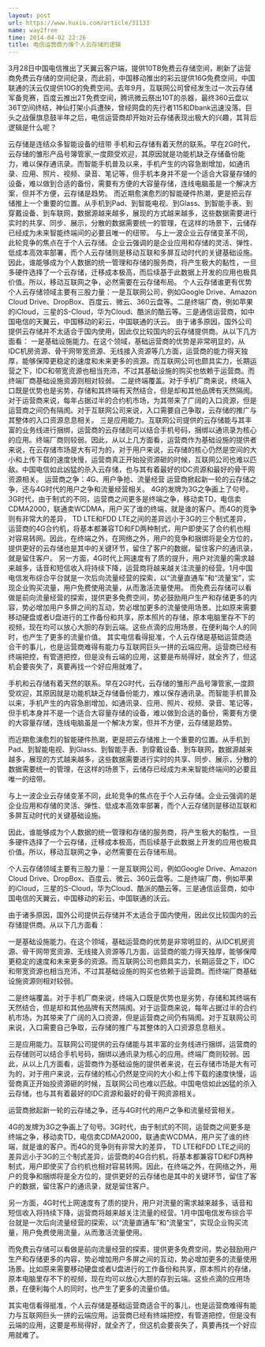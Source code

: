 ```yaml
---
layout: post
url: https://www.huxiu.com/article/31133
name: way2free
time: 2014-04-02 22:26
title: 电信运营商力推个人云存储的逻辑
---
```

3月28日中国电信推出了天翼云客户端，提供10TB免费云存储空间，刷新了运营商免费云存储的空间纪录，而此前，中国移动推出的彩云提供16G免费空间，中国联通的沃云仅提供10G的免费空间。去年9月，互联网公司曾经发生过一次云存储军备竞赛，百度云推出2T免费空间，腾讯微云祭出10T的杀器，最终360云盘以36T空间终结，神仙打架小兵遭殃，曾经网盘的先行者115和Dbank迅速没落。巨头之战偃旗息鼓半年之后，电信运营商却开始对云存储表现出极大的兴趣，其背后逻辑是什么呢？

云存储是连结众多智能设备的纽带 手机和云存储有着天然的联系。早在2G时代，云存储的雏形产品号簿管家,一度颇受欢迎，其原因就是功能机缺乏存储备份能力，难以保存通讯录。而智能手机普及以来，手机产生的内容急剧增加，如通讯录、应用、照片、视频、录音、笔记等，但手机本身并不是一个适合大容量存储的设备，难以做到合适的备份，需要有方便的大容量存储，连线电脑虽是一个解决方案，但并不方便，云存储是趋势。 而近期愈演愈烈的智能硬件热潮，更是把云存储推上一个重要的位置。从手机到Pad、到智能电视、到Glass、到智能手表、到穿戴设备、到车联网，数据源越来越多，展现的方式越来越多，这些数据需要进行实时的共享、同步、展示，分散的数据需要统一的管理，在这样的场景下，云储存已经成为未来智能终端间的必要且唯一的纽带。 与上一波企业云存储变革不同，此轮竞争的焦点在于个人云存储。企业云强调的是企业应用和存储的灵活、弹性、低成本高效率部署，而个人云存储则是移动互联和多屏互动时代的关键基础设施。 因此，谁能够成为个人数据的统一管理和存储的服务商，将产生极大的黏性，一旦多硬件选择了一个云存储，迁移成本极高，而后续基于此数据上开发的应用也极具价值。所以，移动互联网之争，必然需要在云存储布局。 个人云存储谁更有优势 个人云存储领域主要有三股力量：一是互联网公司，例如Google Drive、Amazon Cloud Drive、DropBox、百度云、微云、360云盘等。二是终端厂商，例如苹果的iCloud，三星的S-Cloud，华为Cloud、酷派的酷云等。三是通信运营商，如中国电信的天翼云，中国移动的彩云，中国联通的沃云。 由于诸多原因，国外公司提供云存储并不太适合于国内使用，因此仅比较国内的云存储提供商。从以下几方面看： 一是基础设施能力。在这个领域，基础运营商的优势是非常明显的，从IDC机房资源、骨干网带宽资源、无线接入资源等几方面，运营商的能力得天独厚，能够保障更稳定的速度和未来更多的资源。而互联网公司也颇具实力，长期运营之下，IDC和带宽资源也相当充沛，不过其基础设施的购买也依赖于运营商。而终端厂商基础设施资源则相对较弱。 二是终端覆盖。对于手机厂商来说，终端入口既是优势也是劣势，存储和其终端有天然结合，但是却和其他品牌有天然隔阂。对于运营商来说，每年占据过半的合约机市场，为其带来了广阔的入口资源，但是运营商之间仍有隔阂。对于互联网公司来说，入口需要自己争取，云存储的推广与其整体的入口资源息息相关。 三是应用能力。互联网公司提供的云存储能与其丰富的业务线进行捆绑，运营商的云存储则可以结合手机号码，捆绑以通讯录为核心的应用。终端厂商则较弱。因此，从以上几方面看，运营商作为基础设施的提供者来说，在云存储市场是大有可为的，对于用户来说，云存储的核心仍然是空间的大小和上传下载的速度快慢，运营商真正开始投资源砸的时候，互联网公司也难以匹敌。中国电信如此凶猛的杀入云存储，也与其有着最好的IDC资源和最好的骨干网资源相关。 运营商之争：4G、用户争抢、流量经营 运营商掀起新一轮的云存储之争，还与4G时代的用户之争和流量经营相关。 4G的发牌为3G之争画上了句号。3G时代，由于制式的不同，运营商之间更多是终端之争，移动卖TD，电信卖CDMA2000，联通卖WCDMA，用户买了谁的终端，就是谁的客户。而4G的竞争则有非常大的差异， TD LTE和FDD LTE之间的差异远小于3G的三个制式差异，运营商的4G合约机，将基本都兼容TD和FD两种制式，用户即使买了合约机也相对容易转网。因此，在终端之外，在网络之外，用户的竞争和捆绑将是全方位的，提供更好的云存储也是其中的关键环节，留住了客户的数据，留住客户的通讯录，就是留住客户。 另一方面，4G时代上网速度有了质的提升，用户对流量的需求越来越多，话音和短信收入将持续下降，运营商将越来越关注流量的经营。1月中国电信发布综合平台就是一次后向流量经营的探索，以“流量直通车”和“流量宝”，实现企业购买流量，用户免费使用流量，从而激活流量使用。 而免费云存储可以看做是前向流量经营的探索，提供更多免费空间，势必鼓励用户生产和存储更多的内容，势必增加用户多屏之间的互动，势必增加更多的流量使用场景。比如原来需要移动硬盘或者U盘进行的工作备份和共享，原本照片的存储，原本电脑里存不下的视频，现在均可以放心大胆的存到云端。这些点滴的应用场景，在便利每个人的同时，也产生了更多的流量价值。 其实电信看得挺准，个人云存储是基础运营商适合干的事儿，也是运营商难得有能力与互联网巨头一拼的云端应用。运营商已经有终端把控，有管道把控，但是没有云端的应用，这要是布局得好，就全齐了，但这机会要丧失了，真要再找一个好应用就难了。

手机和云存储有着天然的联系。早在2G时代，云存储的雏形产品号簿管家,一度颇受欢迎，其原因就是功能机缺乏存储备份能力，难以保存通讯录。而智能手机普及以来，手机产生的内容急剧增加，如通讯录、应用、照片、视频、录音、笔记等，但手机本身并不是一个适合大容量存储的设备，难以做到合适的备份，需要有方便的大容量存储，连线电脑虽是一个解决方案，但并不方便，云存储是趋势。

而近期愈演愈烈的智能硬件热潮，更是把云存储推上一个重要的位置。从手机到Pad、到智能电视、到Glass、到智能手表、到穿戴设备、到车联网，数据源越来越多，展现的方式越来越多，这些数据需要进行实时的共享、同步、展示，分散的数据需要统一的管理，在这样的场景下，云储存已经成为未来智能终端间的必要且唯一的纽带。

与上一波企业云存储变革不同，此轮竞争的焦点在于个人云存储。企业云强调的是企业应用和存储的灵活、弹性、低成本高效率部署，而个人云存储则是移动互联和多屏互动时代的关键基础设施。

因此，谁能够成为个人数据的统一管理和存储的服务商，将产生极大的黏性，一旦多硬件选择了一个云存储，迁移成本极高，而后续基于此数据上开发的应用也极具价值。所以，移动互联网之争，必然需要在云存储布局。

个人云存储领域主要有三股力量：一是互联网公司，例如Google Drive、Amazon Cloud Drive、DropBox、百度云、微云、360云盘等。二是终端厂商，例如苹果的iCloud，三星的S-Cloud，华为Cloud、酷派的酷云等。三是通信运营商，如中国电信的天翼云，中国移动的彩云，中国联通的沃云。

由于诸多原因，国外公司提供云存储并不太适合于国内使用，因此仅比较国内的云存储提供商。从以下几方面看：

一是基础设施能力。在这个领域，基础运营商的优势是非常明显的，从IDC机房资源、骨干网带宽资源、无线接入资源等几方面，运营商的能力得天独厚，能够保障更稳定的速度和未来更多的资源。而互联网公司也颇具实力，长期运营之下，IDC和带宽资源也相当充沛，不过其基础设施的购买也依赖于运营商。而终端厂商基础设施资源则相对较弱。

二是终端覆盖。对于手机厂商来说，终端入口既是优势也是劣势，存储和其终端有天然结合，但是却和其他品牌有天然隔阂。对于运营商来说，每年占据过半的合约机市场，为其带来了广阔的入口资源，但是运营商之间仍有隔阂。对于互联网公司来说，入口需要自己争取，云存储的推广与其整体的入口资源息息相关。

三是应用能力。互联网公司提供的云存储能与其丰富的业务线进行捆绑，运营商的云存储则可以结合手机号码，捆绑以通讯录为核心的应用。终端厂商则较弱。因此，从以上几方面看，运营商作为基础设施的提供者来说，在云存储市场是大有可为的，对于用户来说，云存储的核心仍然是空间的大小和上传下载的速度快慢，运营商真正开始投资源砸的时候，互联网公司也难以匹敌。中国电信如此凶猛的杀入云存储，也与其有着最好的IDC资源和最好的骨干网资源相关。

运营商掀起新一轮的云存储之争，还与4G时代的用户之争和流量经营相关。

4G的发牌为3G之争画上了句号。3G时代，由于制式的不同，运营商之间更多是终端之争，移动卖TD，电信卖CDMA2000，联通卖WCDMA，用户买了谁的终端，就是谁的客户。而4G的竞争则有非常大的差异， TD LTE和FDD LTE之间的差异远小于3G的三个制式差异，运营商的4G合约机，将基本都兼容TD和FD两种制式，用户即使买了合约机也相对容易转网。因此，在终端之外，在网络之外，用户的竞争和捆绑将是全方位的，提供更好的云存储也是其中的关键环节，留住了客户的数据，留住客户的通讯录，就是留住客户。

另一方面，4G时代上网速度有了质的提升，用户对流量的需求越来越多，话音和短信收入将持续下降，运营商将越来越关注流量的经营。1月中国电信发布综合平台就是一次后向流量经营的探索，以“流量直通车”和“流量宝”，实现企业购买流量，用户免费使用流量，从而激活流量使用。

而免费云存储可以看做是前向流量经营的探索，提供更多免费空间，势必鼓励用户生产和存储更多的内容，势必增加用户多屏之间的互动，势必增加更多的流量使用场景。比如原来需要移动硬盘或者U盘进行的工作备份和共享，原本照片的存储，原本电脑里存不下的视频，现在均可以放心大胆的存到云端。这些点滴的应用场景，在便利每个人的同时，也产生了更多的流量价值。

其实电信看得挺准，个人云存储是基础运营商适合干的事儿，也是运营商难得有能力与互联网巨头一拼的云端应用。运营商已经有终端把控，有管道把控，但是没有云端的应用，这要是布局得好，就全齐了，但这机会要丧失了，真要再找一个好应用就难了。

